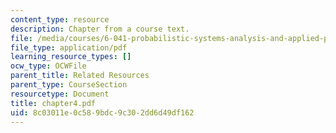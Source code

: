 ```yaml
---
content_type: resource
description: Chapter from a course text.
file: /media/courses/6-041-probabilistic-systems-analysis-and-applied-probability-spring-2006/8c03011e0c589bdc9c302dd6d49df162_chapter4.pdf
file_type: application/pdf
learning_resource_types: []
ocw_type: OCWFile
parent_title: Related Resources
parent_type: CourseSection
resourcetype: Document
title: chapter4.pdf
uid: 8c03011e-0c58-9bdc-9c30-2dd6d49df162
---
```

